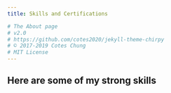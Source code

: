 ```yaml
---
title: Skills and Certifications

# The About page
# v2.0
# https://github.com/cotes2020/jekyll-theme-chirpy
# © 2017-2019 Cotes Chung
# MIT License
---
```


## Here are some of my strong skills
<head>
	<style>
		#services .pack-service {
			position: relative;
			min-height: 1px;
			float: left;
			width: 32%;
			padding: 2%;
			cursor: pointer;
			transition: all 0.5s ease 0s;
			-moz-transition: all 0.5s ease 0s;
			-webkit-transition: all 0.5s ease 0s;
			-o-transition: all 0.5s ease 0s;
			border-radius: 15px;
			border-style:outset;
			background-image: radial-gradient( circle, rgba(42, 30, 107, 1) 0%, rgba(35, 37, 46, 1) 100%);
			color:white;
		}
		#services .pack-service:hover {
			tag-hover: rgb(222, 226, 230);
			color:#fff;
			border-color:#fff;
		}
		#services .alpha {margin: 1% 0 0 0;}
		#services .service-icon {
			width: 92px;
			margin: 0 auto;
		}
		#services .service-icon i {
			display: block;
			width: 86px;
			height: 86px;
			border-radius: 50%;
			font-size: 40px;
			line-height: 80px;
			text-align: center;
			transition: all 0.5s ease 0s;
			-moz-transition: all 0.5s ease 0s;
			-webkit-transition: all 0.5s ease 0s;
			-o-transition: all 0.5s ease 0s;
		}
		#services .pack-service:hover .service-icon i {
			border: 3px solid #ccc;
			color: #fff;
			-transform: scale(1) rotate(360deg);
			-webkit-transform: scale(1) rotate(360deg);
			-moz-transform: scale(1) rotate(360deg);
			-o-transform: scale(1) rotate(360deg);
		}
		#services .service-detail h6 {
			text-transform: uppercase;
			font-weight: 400;
			margin: 10px 0 3px 0;
			text-align: center;
			font-size: 15px !important;
			color:rgba(255,255,255,0.5)
		}
		#services .service-detail p {
			text-align: center;
			border-left: 0;
		}
		#services .service-detail h3 {
		text-align:center;
		font-weight: 600; 
		color:rgba(255,255,255,0.5);
		letter-spacing: 1px;
		}
		#services .pack-service:hover h3
		{
		color:#fff;
		border-color:#fff;
		}
		#services .pack-service:hover h6
		{
		color:#fff;
		border-color:#fff;
		}

	</style>
</head>
<div class="row" id="services">
	<div class="col-md-12">
	</div>

	<div class="col-md-4 pack-service">
		<div class="service">
			<div class="service-icon"><i class="fa fa-chart-bar"></i></div>
			<div class="service-detail">
				<h3>DATA ANALYSIS</h3>
				<h6>Translating Numbers into insights to help better decisions to increase business performance.</h6>
			</div>
		</div>
	</div>
	
	<div class="col-md-4 pack-service">
		<div class="service">
			<div class="service-icon"><i class="fa fa-database"></i></div>
			<div class="service-detail">
				<h3 style="text-align:center;">DATA MODELING</h3>
				<h6>Connecting various data sources to create logical model for an information system.</h6>
			</div>
		</div>
	</div>

	<div class="col-md-4 pack-service">
		<div class="service">
			<div class="service-icon"><i class="fa fa-cubes"></i></div>
			<div class="service-detail">
				<h3 style="text-align:center;">DATA ENGINEERING</h3>
				<h6>Managing Data workflows, pipelines, ETL processes to create a dataset for data analysis.</h6>
			</div>
		</div>
	</div>
	
	<div class="col-md-4 pack-service">
		<div class="service">
			<div class="service-icon"><i class="fa fa-chart-line"></i></div>
			<div class="service-detail">
				<h3 style="text-align:center;">DATA REPORTING AND VISUALIZATION</h3>
				<h6>Creating executive dashbaords to visualize the results of the analysis to help better informed decisions.</h6>
			</div>
		</div>
	</div>
	
	<div class="col-md-4 pack-service">
		<div class="service">
			<div class="service-icon"><i class="fa fa-cogs"></i></div>
			<div class="service-detail">
				<h3 style="text-align:center;">MACHINE LEARNING AND ARTIFICIAL INTELLIGENCE</h3>
				<h6>Automating the process of the data analytics to identify patterns and reduce human error.</h6>
			</div>
		</div>
	</div>
	
	<div class="col-md-4 pack-service">
		<div class="service">
			<div class="service-icon"><i class="fa fa-users"></i></div>
			<div class="service-detail">
				<h3 style="text-align:center;">PROJECT MANAGEMENT AND LEAN SIX SIGMA</h3>
				<h6>Helping the processes become lean and more efficient with a good project management.</h6>
			</div>
		</div>
	</div>
</div>	
<br><br>

<div>
<h2 style="font-size: 1.8rem;font-weight: 400;">My Skillset</h2>
</div>
<table style="font-size: 1.1rem;">
	<tr>
		<th scope="row"><strong>Programming Languages</strong></th>
		<td>R, Python, SQL, VBA, C#, JavaScript</td>
	</tr>
	<tr>
		<th scope="row"><strong>Data Engineering Tools</strong></th>
		<td>MS SQL Server, Oracle, MySQL, PostgreSQL, Amazon Redshift, MS Access, Visual Studio</td>
	</tr>
	<tr>
		<th scope="row"><strong>Machine Learning Models</strong></th>
		<td>Linear Regression, Logistic Regression, KNN, Naïve Bayes, Support Vector Machine, Random Forest, K-Means</td>
	</tr>
	<tr>
		<th scope="row"><strong>Visualization Tools</strong></th>
		<td>Tableau, Power BI, QlikView, Google Data Studio, SAS</td>
	</tr>
	<tr>
		<th scope="row"><strong>BI and Statistical Tools</strong></th>
		<td>MS Excel, Minitab, NumPy, Pandas, Matplotlib, Caret, SSIS, SSAS, SSRS</td>
	</tr>
	<tr>
		<th scope="row"><strong>Project Management and Lean Six Sigma</strong></th>
		<td>MS Project, Trello, Jira, Minitab, MS Visio, DMAIC (Define, Measure, Analysis, Improve, Control) Processes</td>
	</tr>
</table>

<br><br>

<div>
<h2 style="font-size: 1.8rem;font-weight: 400;">My Certificates</h2>
</div>
<div>
<h6>Certified Associate in Project Management (CAPM)®</h6>
</div>
<div>
<h6>Certificate of Advanced Study in Data Science from Syracuse University</h6>
</div>
<div>
<h6>Microsoft Office Specialist for Office Excel® 2016</h6>
</div>
<div>
<h6>Google Analytics Individual Qualification</h6>
</div>